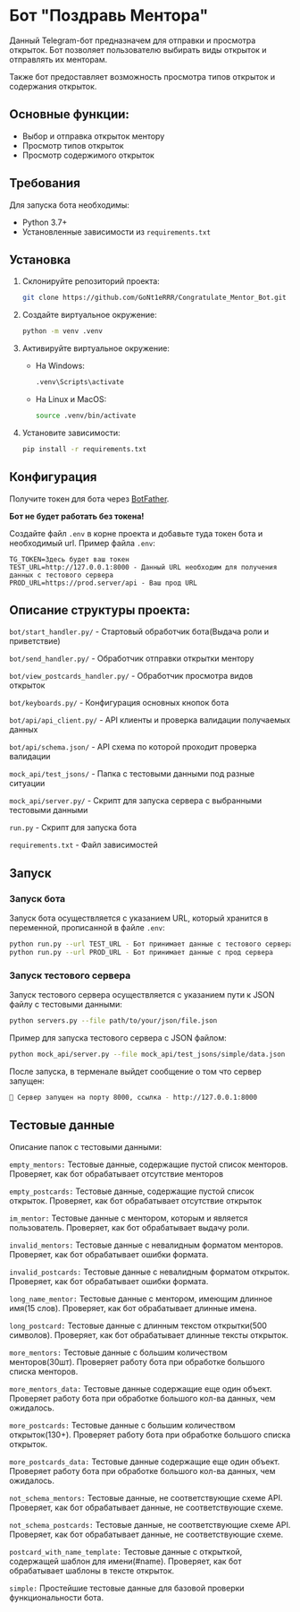 # Бот "Поздравь Ментора"

Данный Telegram-бот предназначем для отправки и просмотра открыток. Бот позволяет пользователю выбирать виды открыток и отправлять их менторам. 

Также бот предоставляет возможность просмотра типов открыток и содержания открыток.

## Основные функции:
- Выбор и отправка открыток ментору
- Просмотр типов открыток
- Просмотр содержимого открыток

## Требования

Для запуска бота необходимы:

- Python 3.7+
- Установленные зависимости из `requirements.txt`


## Установка

1. Склонируйте репозиторий проекта:
    ```bash
    git clone https://github.com/GoNt1eRRR/Congratulate_Mentor_Bot.git
    ```

2. Создайте виртуальное окружение:
    ```bash
    python -m venv .venv
    ```

3. Активируйте виртуальное окружение:
    - На Windows:
        ```bash
        .venv\Scripts\activate
        ```
    - На Linux и MacOS:
        ```bash
        source .venv/bin/activate
        ```

4. Установите зависимости:
    ```bash
    pip install -r requirements.txt
    ```


## Конфигурация
Получите токен для бота через [BotFather](https://telegram.me/BotFather).
   
**Бот не будет работать без токена!**

Создайте файл `.env` в корне проекта и добавьте туда токен бота и необходимый url. Пример файла `.env`:

```
TG_TOKEN=Здесь будет ваш токен
TEST_URL=http://127.0.0.1:8000 - Данный URL необходим для получения данных с тестового сервера
PROD_URL=https://prod.server/api - Ваш прод URL
```

## Описание структуры проекта:
`bot/start_handler.py/` - Стартовый обработчик бота(Выдача роли и приветствие)

`bot/send_handler.py/` - Обработчик отправки открытки ментору

`bot/view_postcards_handler.py/` - Обработчик просмотра видов открыток

`bot/keyboards.py/` - Конфигурация основных кнопок бота

`bot/api/api_client.py/` - API клиенты и проверка валидации получаемых данных

`bot/api/schema.json/` - API схема по которой проходит проверка валидации

`mock_api/test_jsons/` - Папка с тестовыми данными под разные ситуации

`mock_api/server.py/` - Скрипт для запуска сервера с выбранными тестовыми данными

`run.py` - Скрипт для запуска бота

`requirements.txt` - Файл зависимостей

## Запуск

### Запуск бота

Запуск бота осуществляется с указанием URL, который хранится в переменной, прописанной в файле `.env`:

```bash
python run.py --url TEST_URL - Бот принимает данные с тестового сервера(Он должен быть запущен)
python run.py --url PROD_URL - Бот принимает данные с прод сервера
```

### Запуск тестового сервера

Запуск тестового сервера осуществляется с указанием пути к JSON файлу c тестовыми данными:
```bash
python servers.py --file path/to/your/json/file.json
```

Пример для запуска тестового сервера с JSON файлом:
```bash
python mock_api/server.py --file mock_api/test_jsons/simple/data.json
```

После запуска, в терменале выйдет сообщение о том что сервер запущен:
```bash
🚀 Сервер запущен на порту 8000, ссылка - http://127.0.0.1:8000
```

## Тестовые данные
Описание папок с тестовыми данными:

`empty_mentors:` Тестовые данные, содержащие пустой список менторов. Проверяет, как бот обрабатывает отсутствие менторов

`empty_postcards:` Тестовые данные, содержащие пустой список открыток. Проверяет, как бот обрабатывает отсутствие открыток

`im_mentor:` Тестовые данные с ментором, которым и является пользователь. Проверяет, как бот обрабатывает выдачу роли.

`invalid_mentors:` Тестовые данные с невалидным форматом менторов. Проверяет, как бот обрабатывает ошибки формата.

`invalid_postcards:` Тестовые данные с невалидным форматом открыток. Проверяет, как бот обрабатывает ошибки формата.

`long_name_mentor:` Тестовые данные с ментором, имеющим длинное имя(15 слов). Проверяет, как бот обрабатывает длинные имена.

`long_postcard:` Тестовые данные с длинным текстом открытки(500 символов). Проверяет, как бот обрабатывает длинные тексты открыток.

`more_mentors:` Тестовые данные с большим количеством менторов(30шт). Проверяет работу бота при обработке большого списка менторов.

`more_mentors_data:` Тестовые данные содержащие еще один объект.  Проверяет работу бота при обработке большого кол-ва данных, чем ожидалось.

`more_postcards:` Тестовые данные с большим количеством открыток(130+). Проверяет работу бота при обработке большого списка открыток.

`more_postcards_data:` Тестовые данные содержащие еще один объект.  Проверяет работу бота при обработке большого кол-ва данных, чем ожидалось.

`not_schema_mentors:` Тестовые данные, не соответствующие схеме API. Проверяет, как бот обрабатывает данные, не соответствующие схеме.

`not_schema_postcards:` Тестовые данные, не соответствующие схеме API. Проверяет, как бот обрабатывает данные, не соответствующие схеме.

`postcard_with_name_template:` Тестовые данные с открыткой, содержащей шаблон для имени(#name). Проверяет, как бот обрабатывает шаблоны в тексте открыток.

`simple:` Простейшие тестовые данные для базовой проверки функциональности бота.



